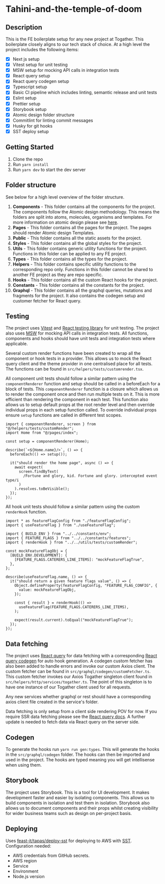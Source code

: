 # Tahini-and-the-temple-of-doom

## Description
This is the FE boilerplate setup for any new project at Togather. This boilerplate closely aligns to our tech stack of choice. At a high level the project includes the following items:
- [x] Next js setup
- [x] Vitest setup for unit testing
- [x] MSW setup for mocking API calls in integration tests
- [x] React query setup
- [x] React query codegen setup
- [x] Typescript setup
- [x] Basic CI pipeline which includes linting, semantic release and unit tests
- [x] Eslint setup
- [x] Prettier setup
- [x] Storybook setup
- [x] Atomic design folder structure
- [x] Commitlint for linting commit messages
- [x] Husky for git hooks
- [x] SST deploy setup

## Getting Started
1. Clone the repo
2. Run `yarn install`
3. Run `yarn dev` to start the dev server

## Folder structure 
See below for a high level overview of the folder structure. 
1. **Components** - This folder contains all the components for the project. The components follow the Atomic design methodology. This means the folders are split into atoms, molecules, organisms and templates. For more information on atomic design please see [here](https://bradfrost.com/blog/post/atomic-web-design/).
2. **Pages** - This folder contains all the pages for the project. The pages should render Atomic design Templates.
3. **Public** - This folder contains all the static assets for the project.
4. **Styles** - This folder contains all the global styles for the project.
5. **Utils** - This folder contains generic utility functions for the project. Functions in this folder can be applied to any FE project.
6. **Types** - This folder contains all the types for the project.
7. **Helpers** - This folder contains specific utility functions to the corresponding repo only. Functions in this folder cannot be shared to another FE project as they are repo specific.
8. **Hooks** - This folder contains all the custom React hooks for the project.
9. **Constants** - This folder contains all the constants for the project.
10. **Graphql** - This folder contains all the graphql queries, mutations and fragments for the project. It also contains the codegen setup and customer fetcher for React query.


## Testing

The project uses [Vitest](https://vitest.dev/) and [React testing library](https://testing-library.com/docs/react-testing-library/intro/) for unit testing. The project also uses [MSW](https://mswjs.io/) for mocking API calls in integration tests. All functions, components and hooks should have unit tests and integration tests where applicable. 

Several custom render functions have been created to wrap all the component or hook tests in a provider. This allows us to mock the React query client and the theme provider in one centralised place for all tests. The functions can be
found in `src/helpers/tests/customrender.tsx`. 



All component unit tests should follow a similar pattern using the `componentRenderer` function and setup should be called in a beforeEach for a block of tests. This `componentRenderer`
function is a closure which allows us to render the component once and then run multiple tests on it. This is more efficient than rendering the component in each test. This function also
allows us to setup default props at the root render level and then override individual props in each setup function called. To override individual props ensure `setup` functions are called
in different test scopes. 

```
import { componentRenderer, screen } from "@/helpers/tests/customRender";
import Home from "@/pages/index";

const setup = componentRenderer(Home);

describe(`<${Home.name}/>`, () => {
  beforeEach(() => setup());

  it("should render the home page", async () => {
    await expect(
      screen.findByText(
        /Fortune and glory, kid. Fortune and glory. intercepted event type/i
      )
    ).resolves.toBeVisible();
  });
});
```


All hook unit tests should follow a similar pattern using the custom `renderHook` function.

```
import * as featureFlagConfig from "./featureFlagConfig";
import { useFeatureFlag } from "./useFeatureFlag";

import { BUILD_ENV } from "../../constants/env";
import { FEATURE_FLAGS } from "../../constants/features";
import { renderHook } from "../../utils/tests/customRender";

const mockFeatureFlagObj = {
  [BUILD_ENV.DEVELOPMENT]: {
    [FEATURE_FLAGS.CATERERS_LINE_ITEMS]: "mockFeatureFlagTrue",
  },
};

describe(useFeatureFlag.name, () => {
  it("should return a given feature flags value", () => {
    Object.defineProperty(featureFlagConfig, "FEATURE_FLAG_CONFIG", {
      value: mockFeatureFlagObj,
    });

    const { result } = renderHook(() =>
      useFeatureFlag(FEATURE_FLAGS.CATERERS_LINE_ITEMS),
    );

    expect(result.current).toEqual("mockFeatureFlagTrue");
  });
});
```

## Data fetching
The project uses [React query](https://react-query.tanstack.com/) for data fetching with a corresponding [React query codegen](https://the-guilddev/graphql/codegen/plugins/typescript/typescript-react-query) for auto hook generation. A codegen custom fetcher has also been added to handle errors and invoke our custom Axios client. The custom fetcher can be found in `src/graphql/codegen/customFetcher.ts`. This custom fetcher invokes our Axios Togather singleton client found in `src/helpers/http/services/togather.ts`. The point of this singleton is to have one instance of our Togather client used for all requests.

Any new services whether graphql or rest should have a corresponding axios client file created in the service's folder.

Data fetching is only setup from a client side rendering POV for now. If you require SSR data fetching please see the [React query docs](https://react-query.tanstack.com/guides/ssr). A
further update is needed to fetch data via React query on the server side.

## Codegen
To generate the hooks run `yarn run gen:types`. This will generate the hooks in the `src/graphql/codegen` folder. The hooks can then be imported and used in the project. The hooks are typed
meaning you will get intellisense when using them.

## Storybook
The project uses Storybook. This is a tool for UI development. It makes development faster and easier by isolating components. This allows us to build components in isolation and test them in isolation. Storybook also allows us to document components and their props whilst creating visibility for wider business teams such as design on per-project basis.

## Deploying
Uses [feast-it/tapas/deploy-sst](https://github.com/feast-it/tapas/tree/0.0.1/deploy-sst) for deploying to AWS with [SST](https://docs.sst.dev/start/nextjs). Configuration needed:

- AWS credentials from GitHub secrets.
- AWS region
- Service
- Environment
- Node.js version
